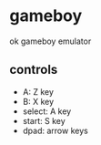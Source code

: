 # gameboy

ok gameboy emulator

## controls
- A: Z key
- B: X key
- select: A key
- start: S key
- dpad: arrow keys
